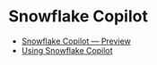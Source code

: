 # Snowflake Copilot

- [Snowflake Copilot — Preview](https://docs.snowflake.com/en/release-notes/2024/other/2024-04-11-snowflake-copilot-in-snowsight)
- [Using Snowflake Copilot](https://docs.snowflake.com/en/user-guide/snowflake-copilot)
